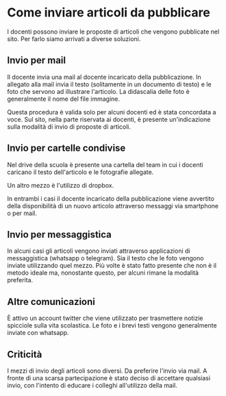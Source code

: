 # Come inviare articoli da pubblicare

I docenti possono inviare le proposte di articoli che vengono pubblicate nel sito. Per farlo siamo arrivati a diverse soluzioni.

## Invio per mail
Il docente invia una mail al docente incaricato della pubblicazione. In allegato alla mail invia il testo (solitamente in un documento di testo) e le foto che servono ad illustrare l'articolo. La didascalia delle foto è generalmente il nome del file immagine.

Questa procedura è valida solo per alcuni docenti ed è stata concordata a voce. Sul sito, nella parte riservata ai docenti, è presente un'indicazione sulla modalità di invio di proposte di articoli.

## Invio per cartelle condivise
Nel drive della scuola è presente una cartella del team in cui i docenti caricano il testo dell'articolo e le fotografie allegate.

Un altro mezzo è l'utilizzo di dropbox.

In entrambi i casi il docente incaricato della pubblicazione viene avvertito della disponibilità di un nuovo articolo attraverso messaggi via smartphone o per mail.

## Invio per messaggistica
In alcuni casi gli articoli vengono inviati attraverso applicazioni di messaggistica (whatsapp o telegram). Sia il testo che le foto vengono inviate utilizzando quel mezzo. Più volte è stato fatto presente che non è il metodo ideale ma, nonostante questo, per alcuni rimane la modalità preferita.

## Altre comunicazioni
È attivo un account twitter che viene utilizzato per trasmettere notizie spicciole sulla vita scolastica. Le foto e i brevi testi vengono generalmente inviate con whatsapp.

## Criticità
I mezzi di invio degli articoli sono diversi. Da preferire l'invio via mail. A fronte di una scarsa partecipazione è stato deciso di accettare qualsiasi invio, con l'intento di educare i colleghi all'utilizzo della mail.
